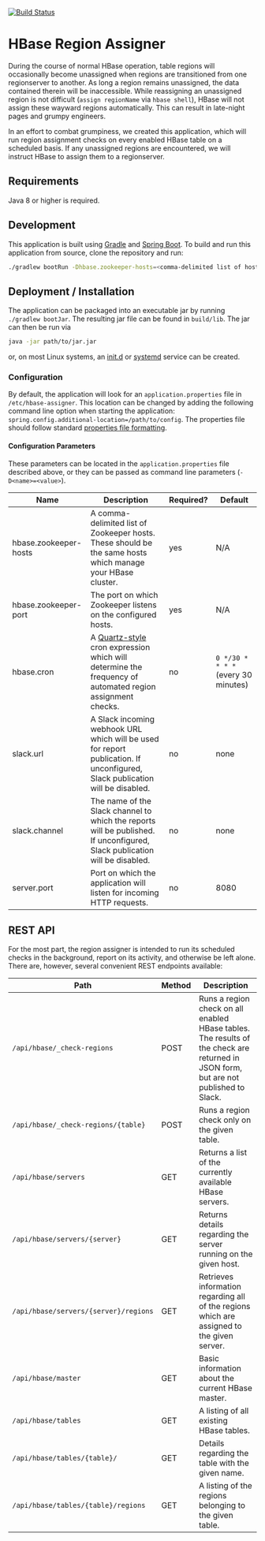 [![Build Status](https://travis-ci.org/RiskIQ/hbase-assigner.svg?branch=master)](https://travis-ci.org/RiskIQ/hbase-assigner)

# HBase Region Assigner
During the course of normal HBase operation, table regions will occasionally become unassigned when regions are 
transitioned from one regionserver to another.  As long a region remains unassigned, the data contained therein will 
be inaccessible.  While reassigning an unassigned region is not difficult (`assign regionName` via `hbase shell`), 
HBase will not assign these wayward regions automatically.  This can result in late-night pages and grumpy engineers. 

In an effort to combat grumpiness, we created this application, which will run region assignment checks on every enabled 
HBase table on a scheduled basis. If any unassigned regions are encountered, we will instruct HBase to assign them to a 
regionserver.

## Requirements
Java 8 or higher is required.

## Development
This application is built using [Gradle](https://gradle.org/) and [Spring Boot](https://spring.io/projects/spring-boot). 
To build and run this application from source, clone the repository and run: 
```bash
./gradlew bootRun -Dhbase.zookeeper-hosts=<comma-delimited list of hostnames> -Dhbase.zoo-keeper-port=<zk port>
```

## Deployment / Installation
The application can be packaged into an executable jar by running `./gradlew bootJar`.  The resulting jar file can be found 
in `build/lib`.  The jar can then be run via 
```bash
java -jar path/to/jar.jar
```
or, on most Linux systems, an [init.d](https://docs.spring.io/spring-boot/docs/current/reference/html/deployment-install.html#deployment-initd-service) 
or [systemd](https://docs.spring.io/spring-boot/docs/current/reference/html/deployment-install.html#deployment-systemd-service) 
service can be created.

### Configuration
By default, the application will look for an `application.properties` file in `/etc/hbase-assigner`.  This location can 
be changed by adding the following command line option when starting the application: 
`spring.config.additional-location=/path/to/config`. The properties file should follow standard 
[properties file formatting](https://docs.oracle.com/cd/E23095_01/Platform.93/ATGProgGuide/html/s0204propertiesfileformat01.html).

#### Configuration Parameters
These parameters can be located in the `application.properties` file described above, or they can be passed as command line 
parameters (`-D<name>=<value>`). 

| Name | Description | Required? | Default |
|------|-------------|-----------|---------|
| hbase.zookeeper-hosts | A comma-delimited list of Zookeeper hosts. These should be the same hosts which manage your HBase cluster. | yes | N/A |
| hbase.zookeeper-port | The port on which Zookeeper listens on the configured hosts. | yes | N/A |
| hbase.cron | A [Quartz-style](https://www.freeformatter.com/cron-expression-generator-quartz.html) cron expression which will determine the frequency of automated region assignment checks. | no | `0 */30 * * * *` (every 30 minutes) |
| slack.url | A Slack incoming webhook URL which will be used for report publication. If unconfigured, Slack publication will be disabled. | no | none |
| slack.channel | The name of the Slack channel to which the reports will be published. If unconfigured, Slack publication will be disabled. | no | none |
| server.port | Port on which the application will listen for incoming HTTP requests. | no | 8080 |

## REST API
For the most part, the region assigner is intended to run its scheduled checks in the background, report on its activity, 
and otherwise be left alone. There are, however, several convenient REST endpoints available:

| Path | Method | Description |
|------|--------|-------------|
| `/api/hbase/_check-regions` | POST | Runs a region check on all enabled HBase tables. The results of the check are returned in JSON form, but are not published to Slack. |
| `/api/hbase/_check-regions/{table}` | POST | Runs a region check only on the given table. |
| `/api/hbase/servers` | GET | Returns a list of the currently available HBase servers. |
| `/api/hbase/servers/{server}` | GET | Returns details regarding the server running on the given host. | 
| `/api/hbase/servers/{server}/regions` | GET | Retrieves information regarding all of the regions which are assigned to the given server. |
| `/api/hbase/master` | GET | Basic information about the current HBase master. |
| `/api/hbase/tables` | GET | A listing of all existing HBase tables. |
| `/api/hbase/tables/{table}/` | GET | Details regarding the table with the given name. |
| `/api/hbase/tables/{table}/regions` | GET | A listing of the regions belonging to the given table. |
